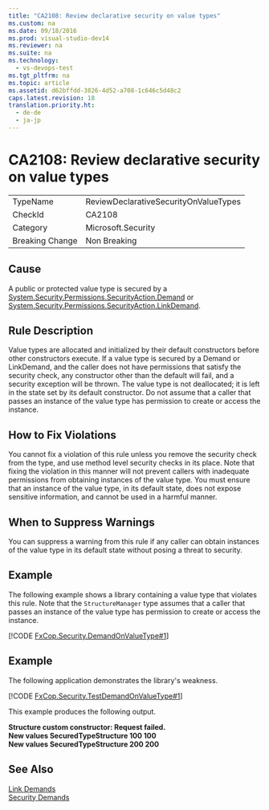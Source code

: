 ```yaml
---
title: "CA2108: Review declarative security on value types"
ms.custom: na
ms.date: 09/18/2016
ms.prod: visual-studio-dev14
ms.reviewer: na
ms.suite: na
ms.technology: 
  - vs-devops-test
ms.tgt_pltfrm: na
ms.topic: article
ms.assetid: d62bffdd-3826-4d52-a708-1c646c5d48c2
caps.latest.revision: 18
translation.priority.ht: 
  - de-de
  - ja-jp
---
```

# CA2108: Review declarative security on value types
|||  
|-|-|  
|TypeName|ReviewDeclarativeSecurityOnValueTypes|  
|CheckId|CA2108|  
|Category|Microsoft.Security|  
|Breaking Change|Non Breaking|  
  
## Cause  
 A public or protected value type is secured by a [System.Security.Permissions.SecurityAction.Demand](assetId:///8c37635d-e2c1-4b64-a258-61d9e87405e6) or [System.Security.Permissions.SecurityAction.LinkDemand](assetId:///a33fd5f9-2de9-4653-a4f0-d9df25082c4d).  
  
## Rule Description  
 Value types are allocated and initialized by their default constructors before other constructors execute. If a value type is secured by a Demand or LinkDemand, and the caller does not have permissions that satisfy the security check, any constructor other than the default will fail, and a security exception will be thrown. The value type is not deallocated; it is left in the state set by its default constructor. Do not assume that a caller that passes an instance of the value type has permission to create or access the instance.  
  
## How to Fix Violations  
 You cannot fix a violation of this rule unless you remove the security check from the type, and use method level security checks in its place. Note that fixing the violation in this manner will not prevent callers with inadequate permissions from obtaining instances of the value type. You must ensure that an instance of the value type, in its default state, does not expose sensitive information, and cannot be used in a harmful manner.  
  
## When to Suppress Warnings  
 You can suppress a warning from this rule if any caller can obtain instances of the value type in its default state without posing a threat to security.  
  
## Example  
 The following example shows a library containing a value type that violates this rule. Note that the `StructureManager` type assumes that a caller that passes an instance of the value type has permission to create or access the instance.  
  
 [!CODE [FxCop.Security.DemandOnValueType#1](../CodeSnippet/VS_Snippets_CodeAnalysis/FxCop.Security.DemandOnValueType#1)]  
  
## Example  
 The following application demonstrates the library's weakness.  
  
 [!CODE [FxCop.Security.TestDemandOnValueType#1](../CodeSnippet/VS_Snippets_CodeAnalysis/FxCop.Security.TestDemandOnValueType#1)]  
  
 This example produces the following output.  
  
 **Structure custom constructor: Request failed.**  
**New values SecuredTypeStructure 100 100**  
**New values SecuredTypeStructure 200 200**   
## See Also  
 [Link Demands](assetId:///a33fd5f9-2de9-4653-a4f0-d9df25082c4d)   
 [Security Demands](assetId:///8c37635d-e2c1-4b64-a258-61d9e87405e6)